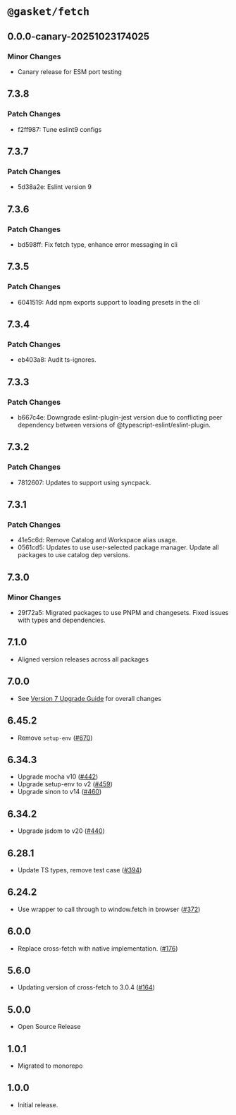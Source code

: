 # `@gasket/fetch`

## 0.0.0-canary-20251023174025

### Minor Changes

- Canary release for ESM port testing

## 7.3.8

### Patch Changes

- f2ff987: Tune eslint9 configs

## 7.3.7

### Patch Changes

- 5d38a2e: Eslint version 9

## 7.3.6

### Patch Changes

- bd598ff: Fix fetch type, enhance error messaging in cli

## 7.3.5

### Patch Changes

- 6041519: Add npm exports support to loading presets in the cli

## 7.3.4

### Patch Changes

- eb403a8: Audit ts-ignores.

## 7.3.3

### Patch Changes

- b667c4e: Downgrade eslint-plugin-jest version due to conflicting peer dependency between versions of @typescript-eslint/eslint-plugin.

## 7.3.2

### Patch Changes

- 7812607: Updates to support using syncpack.

## 7.3.1

### Patch Changes

- 41e5c6d: Remove Catalog and Workspace alias usage.
- 0561cd5: Updates to use user-selected package manager. Update all packages to use catalog dep versions.

## 7.3.0

### Minor Changes

- 29f72a5: Migrated packages to use PNPM and changesets. Fixed issues with types and dependencies.

## 7.1.0

- Aligned version releases across all packages

## 7.0.0

- See [Version 7 Upgrade Guide] for overall changes

## 6.45.2

- Remove `setup-env` ([#670])

## 6.34.3

- Upgrade mocha v10 ([#442])
- Upgrade setup-env to v2 ([#459])
- Upgrade sinon to v14 ([#460])

## 6.34.2

- Upgrade jsdom to v20 ([#440])

## 6.28.1

- Update TS types, remove test case ([#394])

## 6.24.2

- Use wrapper to call through to window.fetch in browser ([#372])

## 6.0.0

- Replace cross-fetch with native implementation. ([#176])

## 5.6.0

- Updating version of cross-fetch to 3.0.4 ([#164])

## 5.0.0

- Open Source Release

## 1.0.1

- Migrated to monorepo

## 1.0.0

- Initial release.

[Version 7 Upgrade Guide]: /docs/upgrade-to-7.md
[#164]: https://github.com/godaddy/gasket/pull/164
[#176]: https://github.com/godaddy/gasket/pull/176
[#372]: https://github.com/godaddy/gasket/pull/372
[#394]: https://github.com/godaddy/gasket/pull/394
[#440]: https://github.com/godaddy/gasket/pull/440
[#442]: https://github.com/godaddy/gasket/pull/442
[#459]: https://github.com/godaddy/gasket/pull/459
[#460]: https://github.com/godaddy/gasket/pull/460
[#670]: https://github.com/godaddy/gasket/pull/670
